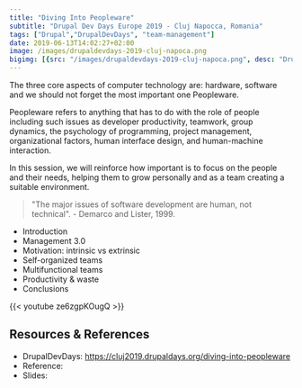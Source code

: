 ```yaml
---
title: "Diving Into Peopleware"
subtitle: "Drupal Dev Days Europe 2019 - Cluj Napocca, Romania"
tags: ["Drupal","DrupalDevDays", "team-management"]
date: 2019-06-13T14:02:27+02:00
image: /images/drupaldevdays-2019-cluj-napoca.png
bigimg: [{src: "/images/drupaldevdays-2019-cluj-napoca.png", desc: "DrupalCon 2020"}]
---
```

The three core aspects of computer technology are: hardware, software and we should not forget the most important one Peopleware. 

Peopleware refers to anything that has to do with the role of people including such issues as developer productivity, teamwork, group dynamics, the psychology of programming, project management, organizational factors, human interface design, and human-machine interaction.

In this session, we will reinforce how important is to focus on the people and their needs, helping them to grow personally and as a team creating a suitable environment. 

> "The major issues of software development are human, not technical". - Demarco and Lister, 1999.

- Introduction
- Management 3.0
- Motivation: intrinsic vs extrinsic
- Self-organized teams
- Multifunctional teams
- Productivity & waste
- Conclusions

{{< youtube ze6zgpKOugQ >}}

## Resources & References
- DrupalDevDays: <https://cluj2019.drupaldays.org/diving-into-peopleware>
- Reference: 
- Slides: 


